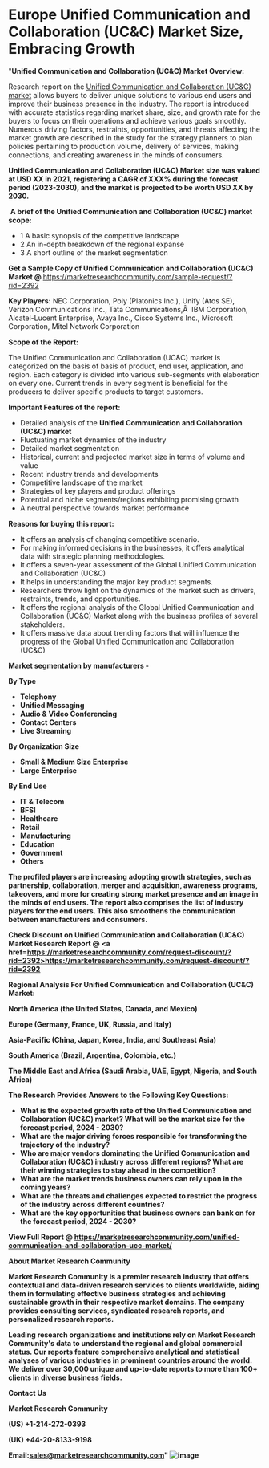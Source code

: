 # Europe Unified Communication and Collaboration (UC&C) Market Size, Embracing Growth
"<strong>Unified Communication and Collaboration (UC&C) Market Overview:</strong>

Research report on the <a href=https://marketresearchcommunity.com/unified-communication-and-collaboration-ucc-market/>Unified Communication and Collaboration (UC&C) market</a> allows buyers to deliver unique solutions to various end users and improve their business presence in the industry. The report is introduced with accurate statistics regarding market share, size, and growth rate for the buyers to focus on their operations and achieve various goals smoothly. Numerous driving factors, restraints, opportunities, and threats affecting the market growth are described in the study for the strategy planners to plan policies pertaining to production volume, delivery of services, making connections, and creating awareness in the minds of consumers.

<strong>Unified Communication and Collaboration (UC&C) Market size was valued at USD XX in 2021, registering a CAGR of XXX% during the forecast period (2023-2030), and the market is projected to be worth USD XX by 2030.</strong>

 <Strong>A brief of the Unified Communication and Collaboration (UC&C) market scope:</Strong>
<ul>
 <li>1  A basic synopsis of the competitive landscape</li>
 <li>2  An in-depth breakdown of the regional expanse</li>
 <li>3  A short outline of the market segmentation</li>
</ul>
<strong>Get a Sample Copy of Unified Communication and Collaboration (UC&C) Market @ </b></strong><a href=https://marketresearchcommunity.com/sample-request/?rid=2392><u>https://marketresearchcommunity.com/sample-request/?rid=2392</u></a>

<strong>Key Players:</strong> 
NEC Corporation, Poly (Platonics Inc.), Unify (Atos SE), Verizon Communications Inc., Tata Communications,Â  IBM Corporation, Alcatel-Lucent Enterprise, Avaya Inc., Cisco Systems Inc., Microsoft Corporation, Mitel Network Corporation

<strong>Scope of the Report:</strong>

The Unified Communication and Collaboration (UC&C) market is categorized on the basis of basis of product, end user, application, and region. Each category is divided into various sub-segments with elaboration on every one. Current trends in every segment is beneficial for the producers to deliver specific products to target customers.

<strong><b>Important Features of the report:</b></strong>
<ul>
  <li>Detailed analysis of the <strong><b>Unified Communication and Collaboration (UC&C) </b></strong><strong><b>market</b></strong></li>
  <li>Fluctuating market dynamics of the industry</li>
  <li>Detailed market segmentation</li>
  <li>Historical, current and projected market size in terms of volume and value</li>
  <li>Recent industry trends and developments</li>
  <li>Competitive landscape of the market</li>
  <li>Strategies of key players and product offerings</li>
  <li>Potential and niche segments/regions exhibiting promising growth</li>
  <li>A neutral perspective towards market performance</li>
</ul>
<strong><b>Reasons for buying this report:</b></strong>
<ul>
  <li>It offers an analysis of changing competitive scenario.</li>
  <li>For making informed decisions in the businesses, it offers analytical data with strategic planning methodologies.</li>
  <li>It offers a seven-year assessment of the Global Unified Communication and Collaboration (UC&C)</li>
  <li>It helps in understanding the major key product segments.</li>
  <li>Researchers throw light on the dynamics of the market such as drivers, restraints, trends, and opportunities.</li>
  <li>It offers the regional analysis of the Global Unified Communication and Collaboration (UC&C) Market along with the business profiles of several stakeholders.</li>
  <li>It offers massive data about trending factors that will influence the progress of the Global Unified Communication and Collaboration (UC&C)</li>
</ul>

<strong>Market segmentation by manufacturers -</strong>


<strong><strong>By Type</strong></h4>
<ul>
 	<li>Telephony</li>
 	<li>Unified Messaging</li>
 	<li>Audio &amp; Video Conferencing</li>
 	<li>Contact Centers</li>
 	<li>Live Streaming</li>
</ul>
<strong><strong>By Organization Size</strong></h4>
<ul>
 	<li>Small &amp; Medium Size Enterprise</li>
 	<li>Large Enterprise</li>
</ul>
<strong><strong>By End Use</strong></h4>
<ul>
 	<li>IT &amp; Telecom</li>
 	<li>BFSI</li>
 	<li>Healthcare</li>
 	<li>Retail</li>
 	<li>Manufacturing</li>
 	<li>Education</li>
 	<li>Government</li>
 	<li>Others</li>
</ul>

The profiled players are increasing adopting growth strategies, such as partnership, collaboration, merger and acquisition, awareness programs, takeovers, and more for creating strong market presence and an image in the minds of end users. The report also comprises the list of industry players for the end users. This also smoothens the communication between manufacturers and consumers.

<strong><b>Check Discount on Unified Communication and Collaboration (UC&C) Market Research Report @ </b></strong><a href=https://marketresearchcommunity.com/request-discount/?rid=2392><u>https://marketresearchcommunity.com/request-discount/?rid=2392</u></a>

<strong>Regional Analysis For Unified Communication and Collaboration (UC&C) Market:</strong>

<strong>North America</strong> (the United States, Canada, and Mexico)

<strong>Europe</strong> (Germany, France, UK, Russia, and Italy)

<strong>Asia-Pacific</strong> (China, Japan, Korea, India, and Southeast Asia)

<strong>South America</strong> (Brazil, Argentina, Colombia, etc.)

<strong>The Middle East and Africa</strong> (Saudi Arabia, UAE, Egypt, Nigeria, and South Africa)

<strong>The Research Provides Answers to the Following Key Questions:</strong>
<ul>
 	<li>What is the expected growth rate of the Unified Communication and Collaboration (UC&C) market? What will be the market size for the forecast period, 2024 - 2030?</li>
 	<li>What are the major driving forces responsible for transforming the trajectory of the industry?</li>
 	<li>Who are major vendors dominating the Unified Communication and Collaboration (UC&C) industry across different regions? What are their winning strategies to stay ahead in the competition?</li>
 	<li>What are the market trends business owners can rely upon in the coming years?</li>
 	<li>What are the threats and challenges expected to restrict the progress of the industry across different countries?</li>
 	<li>What are the key opportunities that business owners can bank on for the forecast period, 2024 - 2030?</li>
</ul>

<strong>View Full Report @</strong> <a href=https://marketresearchcommunity.com/unified-communication-and-collaboration-ucc-market/>https://marketresearchcommunity.com/unified-communication-and-collaboration-ucc-market/</a>

<strong>About Market Research Community</strong>

Market Research Community is a premier research industry that offers contextual and data-driven research services to clients worldwide, aiding them in formulating effective business strategies and achieving sustainable growth in their respective market domains. The company provides consulting services, syndicated research reports, and personalized research reports.

Leading research organizations and institutions rely on Market Research Community's data to understand the regional and global commercial status. Our reports feature comprehensive analytical and statistical analyses of various industries in prominent countries around the world. We deliver over 30,000 unique and up-to-date reports to more than 100+ clients in diverse business fields.

<strong>Contact Us</strong>

<strong>Market Research Community</strong>

(US) +1-214-272-0393

(UK) +44-20-8133-9198

<strong>Email:</strong>sales@marketresearchcommunity.com"
![image](https://github.com/radhad123/marketresearchreports/assets/158307692/1e3e8658-5203-4acf-a397-e4dcc2eade1c)
